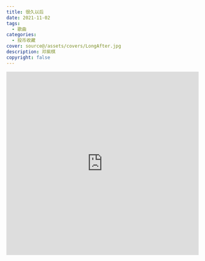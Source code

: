 ```yaml
---
title: 很久以后
date: 2021-11-02
tags:
  - 歌曲
categories:
  - 投币收藏
cover: source@/assets/covers/LongAfter.jpg
description: 邓紫棋
copyright: false
---
```


<iframe
  src="https://player.bilibili.com/player.html?aid=92127944&bvid=BV1c7411N7a7&cid=157300752&page=1"
  scrolling="no"
  border="0"
  frameborder="no"
  width="100%"
  framespacing="0"
  allowfullscreen="true"
>
</iframe>

<style>
iframe {
  height: 480px;
}
@media (max-width: 768px) {
  iframe {
    height: 300px;
  }
}
@media (max-width: 480px) {
  iframe {
    height: 250px;
  }
}
</style>
